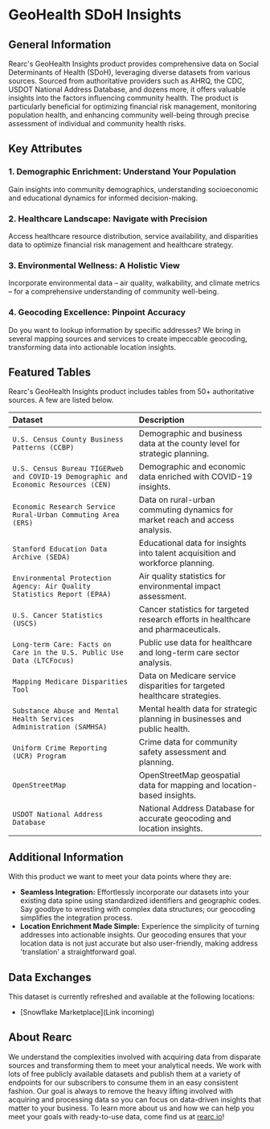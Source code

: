 # GeoHealth SDoH Insights

## General Information

Rearc's GeoHealth Insights product provides comprehensive data on Social Determinants of Health (SDoH), leveraging diverse datasets from various sources. Sourced from authoritative providers such as AHRQ, the CDC, USDOT National Address Database, and dozens more, it offers valuable insights into the factors influencing community health. The product is particularly beneficial for optimizing financial risk management, monitoring population health, and enhancing community well-being through precise assessment of individual and community health risks.

## Key Attributes

### 1. **Demographic Enrichment: Understand Your Population**
   Gain insights into community demographics, understanding socioeconomic and educational dynamics for informed decision-making.

### 2. **Healthcare Landscape: Navigate with Precision**
   Access healthcare resource distribution, service availability, and disparities data to optimize financial risk management and healthcare strategy.

### 3. **Environmental Wellness: A Holistic View**
   Incorporate environmental data – air quality, walkability, and climate metrics – for a comprehensive understanding of community well-being.

### 4. **Geocoding Excellence: Pinpoint Accuracy**
   Do you want to lookup information by specific addresses? We bring in several mapping sources and services to create impeccable geocoding, transforming data into actionable location insights.

## Featured Tables

Rearc's GeoHealth Insights product includes tables from 50+ authoritative sources. A few are listed below.

| Dataset                                                   | Description                                                                               |
|:----------------------------------------------------------|:------------------------------------------------------------------------------------------|
| `U.S. Census County Business Patterns (CCBP)`              | Demographic and business data at the county level for strategic planning.                   |
| `U.S. Census Bureau TIGERweb and COVID-19 Demographic and Economic Resources (CEN)` | Demographic and economic data enriched with COVID-19 insights.                         |
| `Economic Research Service Rural-Urban Commuting Area (ERS)` | Data on rural-urban commuting dynamics for market reach and access analysis.                 |
| `Stanford Education Data Archive (SEDA)`                   | Educational data for insights into talent acquisition and workforce planning.               |
| `Environmental Protection Agency: Air Quality Statistics Report (EPAA)` | Air quality statistics for environmental impact assessment.                           |
| `U.S. Cancer Statistics (USCS)`                            | Cancer statistics for targeted research efforts in healthcare and pharmaceuticals.         |
| `Long-term Care: Facts on Care in the U.S. Public Use Data (LTCFocus)` | Public use data for healthcare and long-term care sector analysis.                      |
| `Mapping Medicare Disparities Tool`                        | Data on Medicare service disparities for targeted healthcare strategies.                  |
| `Substance Abuse and Mental Health Services Administration (SAMHSA)` | Mental health data for strategic planning in businesses and public health.               |
| `Uniform Crime Reporting (UCR) Program`                    | Crime data for community safety assessment and planning.                                    |
| `OpenStreetMap`                                       | OpenStreetMap geospatial data for mapping and location-based insights.                       |
| `USDOT National Address Database`                          | National Address Database for accurate geocoding and location insights.                      |

## Additional Information

With this product we want to meet your data points where they are:

- **Seamless Integration:** Effortlessly incorporate our datasets into your existing data spine using standardized identifiers and geographic codes. Say goodbye to wrestling with complex data structures; our geocoding simplifies the integration process.
- **Location Enrichment Made Simple:** Experience the simplicity of turning addresses into actionable insights. Our geocoding ensures that your location data is not just accurate but also user-friendly, making address 'translation' a straightforward goal.

## Data Exchanges

This dataset is currently refreshed and available at the following locations:
- [Snowflake Marketplace](Link incoming)

## About Rearc

We understand the complexities involved with acquiring data from disparate sources and transforming them to meet your
analytical needs. We work with lots of free publicly available datasets and publish them at a variety of endpoints for
our subscribers to consume them in an easy consistent fashion. Our goal is always to remove the heavy lifting involved
with acquiring and processing data so you can focus on data-driven insights that matter to your business. To learn more
about us and how we can help you meet your goals with ready-to-use data, come find us at [rearc.io](rearc.io)!
